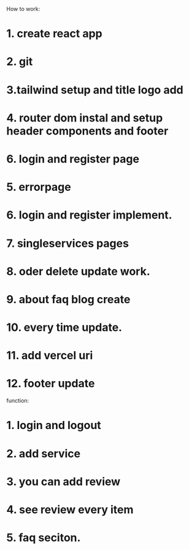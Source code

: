 
How to work:
# 1. create react app
# 2. git 
# 3.tailwind setup and title logo add
# 4. router dom instal and setup header components and footer
# 6. login and register page
# 5. errorpage
# 6. login and register implement.
# 7. singleservices pages 
# 8. oder delete update work.
# 9. about faq blog create 
# 10. every time update.
# 11. add vercel uri
# 12. footer update

function:
# 1. login and logout 
# 2. add service 
# 3. you can add review
# 4. see review every item
# 5. faq seciton.

